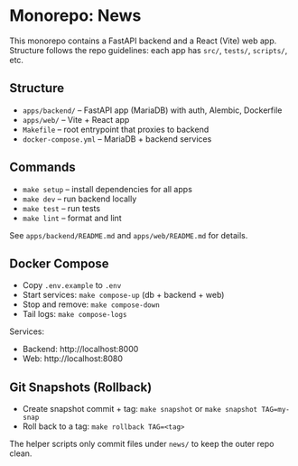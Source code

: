 # Monorepo: News

This monorepo contains a FastAPI backend and a React (Vite) web app. Structure follows the repo guidelines: each app has `src/`, `tests/`, `scripts/`, etc.

## Structure

- `apps/backend/` – FastAPI app (MariaDB) with auth, Alembic, Dockerfile
- `apps/web/` – Vite + React app
- `Makefile` – root entrypoint that proxies to backend
 - `docker-compose.yml` – MariaDB + backend services

## Commands

- `make setup` – install dependencies for all apps
- `make dev` – run backend locally
- `make test` – run tests
- `make lint` – format and lint

See `apps/backend/README.md` and `apps/web/README.md` for details.

## Docker Compose

- Copy `.env.example` to `.env`
- Start services: `make compose-up` (db + backend + web)
- Stop and remove: `make compose-down`
- Tail logs: `make compose-logs`

Services:
- Backend: http://localhost:8000
- Web: http://localhost:8080

## Git Snapshots (Rollback)

- Create snapshot commit + tag: `make snapshot` or `make snapshot TAG=my-snap`
- Roll back to a tag: `make rollback TAG=<tag>`

The helper scripts only commit files under `news/` to keep the outer repo clean.
